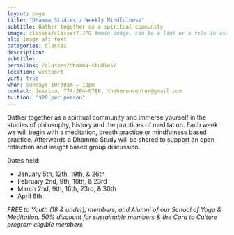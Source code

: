 ```yaml
---
layout: page
title: "Dhamma Studies / Weekly Mindfulness"
subtitle: Gather together as a spiritual community
image: classes/classes7.JPG #main image, can be a link or a file in assets/img/portfolio
alt: image alt text
categories: classes
description:
subtitle:
permalink: /classes/dhamma-studies/
location: westport
yurt: true
when: Sundays 10:30am – 12pm
contact: Jessica, 774-264-0786, theheroncenter@gmail.com 
tuition: "$20 per person"
---
```

Gather together as a spiritual community and immerse yourself in the studies of philosophy, history and the practices of meditation. Each week we will begin with a meditation, breath practice or mindfulness based practice. Afterwards a Dhamma Study will be shared to support an open reflection and insight based group discussion. 

Dates held: 
- January 5th, 12th, 19th, & 26th 
- February  2nd, 9th, 16th, & 23rd
- March  2nd, 9th, 16th, 23rd,  & 30th
- April 6th

*FREE to Youth (18 & under), members, and Alumni of our School of Yoga & Meditation.*
*50% discount for sustainable members & the Card to Culture program eligible members*


